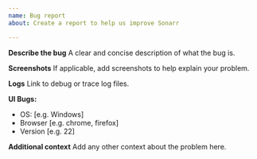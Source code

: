 ```yaml
---
name: Bug report
about: Create a report to help us improve Sonarr

---
```


**Describe the bug**
A clear and concise description of what the bug is.

**Screenshots**
If applicable, add screenshots to help explain your problem.

**Logs**
Link to debug or trace log files.

**UI Bugs:**
 - OS: [e.g. Windows]
 - Browser [e.g. chrome, firefox]
 - Version [e.g. 22]

**Additional context**
Add any other context about the problem here.
